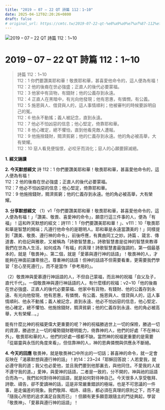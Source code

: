 ```yaml
---
title: "2019 – 07 – 22 QT 詩篇 112：1~10"
date: 2025-04-12T02:20:26+0800
draft: false
# original_url: https://cmtc.tw/2019-07-22-qt-%e8%a9%a9%e7%af%87-112%ef%bc%9a110
---
```


![2019 – 07 – 22 QT 詩篇 112：1\~10](/images/qt.jpg   "2019 – 07 – 22 QT 詩篇 112：1\~10")

# 2019 – 07 – 22 QT 詩篇 112：1\~10

> 詩篇 112：1\~10  
> 112：1 你們要讚美耶和華！敬畏耶和華，甚喜愛他命令的，這人便為有福！  
> 112：2 他的後裔在世必強盛；正直人的後代必要蒙福。  
> 112：3 他家中有貨物，有錢財；他的公義存到永遠。  
> 112：4 正直人在黑暗中，有光向他發現；他有恩惠，有憐憫，有公義。  
> 112：5 施恩與人、借貸與人的，這人事情順利；他被審判的時候要訴明自己的冤。  
> 112：6 他永不動搖；義人被記念，直到永遠。  
> 112：7 他必不怕凶惡的信息；他心堅定，倚靠耶和華。  
> 112：8 他心確定，總不懼怕，直到他看見敵人遭報。  
> 112：9 他施捨錢財，賙濟貧窮；他的仁義存到永遠。他的角必被高舉，大有榮耀。  
> 112：10 惡人看見便惱恨，必咬牙而消化；惡人的心願要歸滅絕。

**1. 經文誦讀**

**2.  今天默想經文**
詩 112：1 你們要讚美耶和華！敬畏耶和華，甚喜愛他命令的，這人便為有福！  
112：2 他的後裔在世必強盛；正直人的後代必要蒙福。  
112：7 他必不怕凶惡的信息；他心堅定，倚靠耶和華。  
112：9 他施捨錢財，賙濟貧窮；他的仁義存到永遠。他的角必被高舉，大有榮耀。

**3. 分享默想經文**
（1）v1「你們要讚美耶和華！敬畏耶和華，甚喜愛他命令的，這人便為有福！」「讚美、敬畏、喜愛神的命令」，願意行這三件事的人，便為「有福」！這和昨天默想的經文：詩111：1「你們要讚美耶和華！」、v111：10「敬畏耶和華是智慧的開端；凡遵行他命令的是聰明人。耶和華是永遠當讚美的！」同樣提到「讚美、敬畏、遵行神的命令」，前後呼應，有異曲同工之妙。詩篇 、箴言、傳道書、約伯記與雅歌，又被稱為「詩歌智慧書」。詩歌智慧書是從神的智慧來教導我們在世為人生活，如何成為「有福」的真理！詩歌智慧書最強調的，第一個最基本的，就是「敬畏神」、第二個，就是「愛慕與遵行神的話語」！敬畏神的人，才能夠在神面前謙卑捨己，尊重神的話語！但神的話語不但需要看重，更需要我們學習「忠心至死遵行」，而不是當作「參考用的」。

（2）敬畏神與愛慕遵行神話語的人，不但自己蒙福，而且神的祝福「自父及子，直代千代」。一個敬畏神與遵行神話語的人，有什麼樣的祝福：v2\~10「他的後裔在世必強盛、正直人的後代必要蒙福、他家中有貨物，有錢財、他的公義存到永遠、有光向他發現、他有恩惠，有憐憫，有公義、施恩與人、借貸與人的，這人事情順利、他永不動搖；義人被記念，直到永遠、他必不怕凶惡的信息，他心堅定、他心確定，總不懼怕、他施捨錢財，賙濟貧窮；他的仁義存到永遠、他的角必被高舉，大有榮耀…。」

能有什麼比神的祝福更偉大更重要的呢？神的祝福勝過世上一切的保險，勝過一切的資源，勝過世上一切的權勢錢財聰明能力，倚靠神的人，他們的好處「不在神以外」，敬畏耶和華的人，他們的好處一樣都不缺。當然神的祝福更重要的是需要「從屬靈與永恆的角度來看」，但信靠神的人，神的恩典憐憫與供應永不斷絕。

**4. 今天的回應**
敬畏神，就是敬畏神口中所出的一切話；甚喜神的命令，就一定會反映在「渴慕默想與遵行神的話」！約14：23\~24「耶穌回答說：人若愛我，就必遵守我的道；我父也必愛他，並且我們要到他那裏去，與他同住。不愛我的人就不遵守我的道。」愛神，與愛神的話語，二者是一致的，分不開的，神與祂的話語合而為一。我們如何對待神的話語，就是如何對待神自己。今天很多人享受敬拜、詩歌、禱告，卻不愛讀神的話，這是非常嚴重錯誤的極端，也是不可思議的一件事，是走偏差的現象。我們敬拜、唱詩、禱告，都必須在真理的原則之下，而不是「隨我心所慾的追求滿足自我而已」！但願有更多願意跟隨主的門徒興起，學習「敬畏神」、「愛慕與遵行神的話語」！
